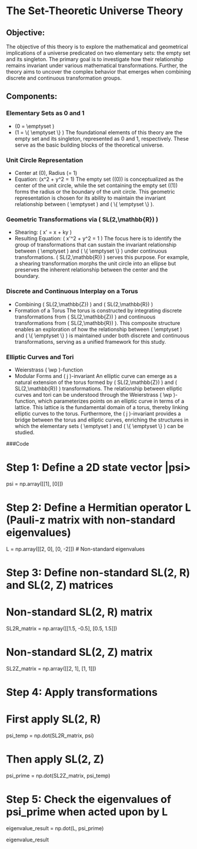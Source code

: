 # The Set-Theoretic Universe Theory

## Objective:
The objective of this theory is to explore the mathematical and geometrical implications of a universe predicated on two elementary sets: the empty set and its singleton. The primary goal is to investigate how their relationship remains invariant under various mathematical transformations. Further, the theory aims to uncover the complex behavior that emerges when combining discrete and continuous transformation groups.

## Components:

### Elementary Sets as 0 and 1
- \(0 = \\emptyset \)
- \(1 = \\{ \\emptyset \\} \)
The foundational elements of this theory are the empty set and its singleton, represented as 0 and 1, respectively. These serve as the basic building blocks of the theoretical universe.

### Unit Circle Representation
- Center at \(0\), Radius \(= 1\)
- Equation: \(x^2 + y^2 = 1\)
The empty set (\(0\)) is conceptualized as the center of the unit circle, while the set containing the empty set (\(1\)) forms the radius or the boundary of the unit circle. This geometric representation is chosen for its ability to maintain the invariant relationship between \( \\emptyset \) and \( \\{ \\emptyset \\} \).

### Geometric Transformations via \( SL(2,\\mathbb{R}) \)
- Shearing: \( x' = x + ky \)
- Resulting Equation: \( x'^2 + y^2 = 1 \)
The focus here is to identify the group of transformations that can sustain the invariant relationship between \( \\emptyset \) and \( \\{ \\emptyset \\} \) under continuous transformations. \( SL(2,\\mathbb{R}) \) serves this purpose. For example, a shearing transformation morphs the unit circle into an ellipse but preserves the inherent relationship between the center and the boundary.

### Discrete and Continuous Interplay on a Torus
- Combining \( SL(2,\\mathbb{Z}) \) and \( SL(2,\\mathbb{R}) \)
- Formation of a Torus
The torus is constructed by integrating discrete transformations from \( SL(2,\\mathbb{Z}) \) and continuous transformations from \( SL(2,\\mathbb{R}) \). This composite structure enables an exploration of how the relationship between \( \\emptyset \) and \( \\{ \\emptyset \\} \) is maintained under both discrete and continuous transformations, serving as a unified framework for this study.

### Elliptic Curves and Tori
- Weierstrass \( \\wp \)-function
- Modular Forms and \( j \)-invariant
An elliptic curve can emerge as a natural extension of the torus formed by \( SL(2,\\mathbb{Z}) \) and \( SL(2,\\mathbb{R}) \) transformations. The relationship between elliptic curves and tori can be understood through the Weierstrass \( \\wp \)-function, which parameterizes points on an elliptic curve in terms of a lattice. This lattice is the fundamental domain of a torus, thereby linking elliptic curves to the torus. Furthermore, the \( j \)-invariant provides a bridge between the torus and elliptic curves, enriching the structures in which the elementary sets \( \\emptyset \) and \( \\{ \\emptyset \\} \) can be studied.


###Code 
# Step 1: Define a 2D state vector |psi>
psi = np.array([[1], [0]])

# Step 2: Define a Hermitian operator L (Pauli-z matrix with non-standard eigenvalues)
L = np.array([[2, 0], [0, -2]])  # Non-standard eigenvalues

# Step 3: Define non-standard SL(2, R) and SL(2, Z) matrices
# Non-standard SL(2, R) matrix
SL2R_matrix = np.array([[1.5, -0.5], [0.5, 1.5]])

# Non-standard SL(2, Z) matrix
SL2Z_matrix = np.array([[2, 1], [1, 1]])

# Step 4: Apply transformations
# First apply SL(2, R)
psi_temp = np.dot(SL2R_matrix, psi)

# Then apply SL(2, Z)
psi_prime = np.dot(SL2Z_matrix, psi_temp)

# Step 5: Check the eigenvalues of psi_prime when acted upon by L
eigenvalue_result = np.dot(L, psi_prime)

eigenvalue_result

